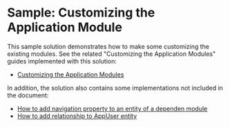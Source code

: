 # Sample: Customizing the Application Module

This sample solution demonstrates how to make some customizing the existing modules. See the related "Customizing the Application Modules" guides implemented with this solution:

* [Customizing the Application Modules](https://docs.abp.io/en/abp/latest/Customizing-Application-Modules-Guide)

In addition, the solution also contains some implementations not included in the document:

* [How to add navigation property to an entity of a dependen module](https://github.com/abpframework/abp/issues/3807#issuecomment-644682948)
* [How to add relationship to AppUser entity](https://github.com/abpframework/abp/issues/1414#issuecomment-508818941)